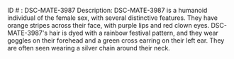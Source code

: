 ID # : DSC-MATE-3987
Description: DSC-MATE-3987 is a humanoid individual of the female sex, with several distinctive features. They have orange stripes across their face, with purple lips and red clown eyes. DSC-MATE-3987's hair is dyed with a rainbow festival pattern, and they wear goggles on their forehead and a green cross earring on their left ear. They are often seen wearing a silver chain around their neck.